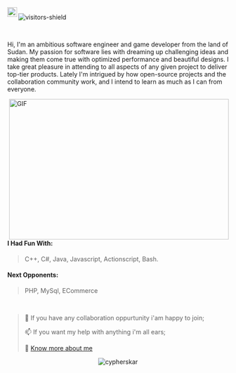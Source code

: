 <!-- variables -->
[resume]: https://docviewer.yandex.com/view/1396694816/?*=fP76UHXXKinM9s0m2w8MpSgqc%2B17InVybCI6InlhLWRpc2s6Ly8vZGlzay9DdXJyaWN1bHVtIFZpdGFlIChZYW5kZXguRGlzaykvUmVzdW1lL3Y0XzIwMjEvY3ZfdjQucGRmIiwidGl0bGUiOiJjdl92NC5wZGYiLCJub2lmcmFtZSI6ZmFsc2UsInVpZCI6IjEzOTY2OTQ4MTYiLCJ0cyI6MTYyMDMzOTc0MDg1OCwieXUiOiI3OTU5MzEzNTE2MTYxNzI2NTgifQ%3D%3D
[visitors-shield]: https://visitor-badge.glitch.me/badge?page_id=cypherskar.cypherskar

<!-- top -->
<a href="https://www.linkedin.com/in/eslam-sharif/">
  <img align="left" alt="Abhishek's LinkedIN" width="22px" src="https://raw.githubusercontent.com/peterthehan/peterthehan/master/assets/linkedin.svg" />
</a>

![visitors-shield]

<!-- description -->
<br />

Hi, I'm an ambitious software engineer and game developer from the land of Sudan. My passion for software lies with dreaming up challenging ideas and making them come true with optimized performance and beautiful designs. I take great pleasure in attending to all aspects of any given project to deliver top-tier products. Lately I'm intrigued by how open-source projects and the collaboration community work, and I intend to learn as much as I can from everyone.

<img align="right" alt="GIF" src="https://media1.giphy.com/media/ekjmhJUGHJm7FC4Juo/200w.webp?cid=ecf05e47dw50dhyoi2fp0q4fs5tnj4iq0qcw3cmnynz1rlsl&rid=200w.webp&ct=g" width="500" height="320" />

<!--#### Languages-->
#### I Had Fun With:
> C++, C#, Java, Javascript, Actionscript, Bash.
>
#### Next Opponents:
> PHP, MySql, ECommerce
> 
<!--br />
#### Frameworks and IDEs
****


``I've Experienced``
<br />
<a href="https://nodejs.org/en/">
<code><img height="20" src="https://raw.githubusercontent.com/github/explore/80688e429a7d4ef2fca1e82350fe8e3517d3494d/topics/nodejs/nodejs.png"></code>
</a>
<a href="https://firebase.google.com/">
<code><img height="20" src="https://raw.githubusercontent.com/github/explore/80688e429a7d4ef2fca1e82350fe8e3517d3494d/topics/firebase/firebase.png"></code>
</a>
<a href="https://unity.com">
<code><img height="20" src="https://raw.githubusercontent.com/github/explore/80688e429a7d4ef2fca1e82350fe8e3517d3494d/topics/unity/unity.png"></code>
</a>
<a href="https://box2d.org/">
<code><img height="20" src="https://camo.githubusercontent.com/4a20fa458a548713452343f1d1cd65ad97af1d26ec54a9bde52c17546cfca741/68747470733a2f2f626f7832642e6f72672f696d616765732f6c6f676f2e737667"></code>
</a>
<a href="https://www.microsoft.com/en-us/download/details.aspx?id=23714">
<code><img height="20" src="https://external-content.duckduckgo.com/iu/?u=https%3A%2F%2Ftse2.mm.bing.net%2Fth%3Fid%3DOIP.GIU303zhVdmLsEdBhl_WpgHaC2%26pid%3DApi&f=1"></code>
</a>
<a href="https://adobe-flash-professional.soft32.com/">
<code><img height="20" src="https://external-content.duckduckgo.com/iu/?u=https%3A%2F%2Ftse2.mm.bing.net%2Fth%3Fid%3DOIP.FRI-pNj7X-Se7Y8nvn001wHaHV%26pid%3DApi&f=1"></code>
</a>
<br />

``I'm Learning``
<br />
<a href="https://www.djangoproject.com/">
<code><img height="20" src="https://external-content.duckduckgo.com/iu/?u=https%3A%2F%2Ftse2.mm.bing.net%2Fth%3Fid%3DOIP.zmeJdeXeNbu8qd2q5hyc8wAAAA%26pid%3DApi&f=1"></code>
</a>
<a href="https://reactjs.org/">
<code><img height="20" src="https://external-content.duckduckgo.com/iu/?u=https%3A%2F%2Ftse1.mm.bing.net%2Fth%3Fid%3DOIP.vHHBwcUFUaHWXntSnqKdCAHaEK%26pid%3DApi&f=1"></code>
</a>
<a href="https://vuejs.org/">
<code><img height="20" src="https://external-content.duckduckgo.com/iu/?u=https%3A%2F%2Ftse1.mm.bing.net%2Fth%3Fid%3DOIP.ACR0gj0wbx91V_xgURifWgHaDG%26pid%3DApi&f=1"></code>
</a>
<a href="https://flutter.dev/">
<code><img height="20" src="https://external-content.duckduckgo.com/iu/?u=https%3A%2F%2Ftse3.mm.bing.net%2Fth%3Fid%3DOIP.AS61EeL3JyVbWRDSKvQ60AHaCt%26pid%3DApi&f=1"></code>
</a>
<a href="https://www.unrealengine.com">
<code><img height="20" src="https://external-content.duckduckgo.com/iu/?u=https%3A%2F%2Ftse3.mm.bing.net%2Fth%3Fid%3DOIP._hZMl8qGJ4VKJ5OtGG6rOAHaIE%26pid%3DApi&f=1"></code>
</a>
<br /-->
<br />

> 💬 If you have any collaboration oppurtunity i'am happy to join;
> 
> 📫 If you want my help with anything i'm all ears;
> 
> 📝 [Know more about me][resume]


<p align="center"> <img src="https://github-readme-stats.vercel.app/api?username=cypherskar&show_icons=true&theme=gotham" alt="cypherskar" />




